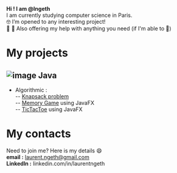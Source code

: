 **Hi ! I am @lngeth**  
I am currently studying computer science in Paris.  
:nerd_face:️ I’m opened to any interesting project!  
:fist_right: :fist_left: Also offering my help with anything you need (if I'm able to :see_no_evil:)

# My projects

## ![image](https://img.icons8.com/color/48/000000/java-coffee-cup-logo--v1.png) Java
- Algorithmic :  
-- [Knapsack problem](https://github.com/lngeth/Knapsack-Algorithm)  
-- [Memory Game](https://github.com/lngeth/MemoryGame) using JavaFX  
-- [TicTacToe](https://github.com/lngeth/TicTacToe) using JavaFX

# My contacts  
Need to join me? Here is my details :smile:  
**email :** laurent.ngeth@gmail.com  
**LinkedIn :** linkedin.com/in/laurentngeth  
